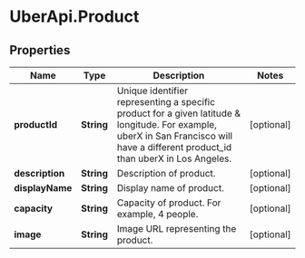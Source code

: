 # UberApi.Product

## Properties
Name | Type | Description | Notes
------------ | ------------- | ------------- | -------------
**productId** | **String** | Unique identifier representing a specific product for a given latitude &amp; longitude. For example, uberX in San Francisco will have a different product_id than uberX in Los Angeles. | [optional] 
**description** | **String** | Description of product. | [optional] 
**displayName** | **String** | Display name of product. | [optional] 
**capacity** | **String** | Capacity of product. For example, 4 people. | [optional] 
**image** | **String** | Image URL representing the product. | [optional] 

